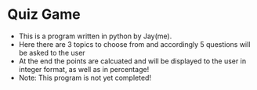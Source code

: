 # Quiz Game
- This is a program written in python by Jay(me).
- Here there are 3 topics to choose from and accordingly 5 questions will be asked to the user
- At the end the points are calcuated and will be displayed to the user in integer format, as well as in percentage!
- Note: This program is not yet completed!
